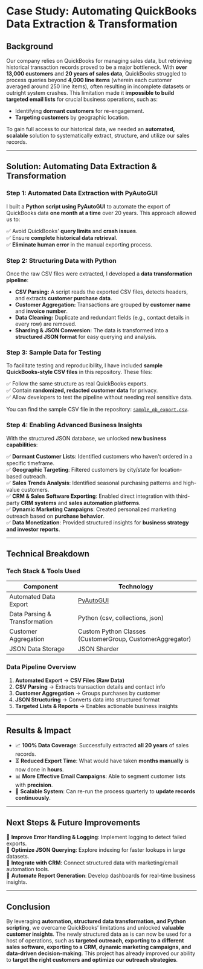 # Case Study: Automating QuickBooks Data Extraction & Transformation

## Background
Our company relies on QuickBooks for managing sales data, but retrieving historical transaction records proved to be a major bottleneck. With **over 13,000 customers** and **20 years of sales data**, QuickBooks struggled to process queries beyond **4,000 line items** (wherein each customer averaged around 250 line items), often resulting in incomplete datasets or outright system crashes. This limitation made it **impossible to build targeted email lists** for crucial business operations, such as:
- Identifying **dormant customers** for re-engagement.
- **Targeting customers** by geographic location.

To gain full access to our historical data, we needed an **automated, scalable** solution to systematically extract, structure, and utilize our sales records.

---

## Solution: Automating Data Extraction & Transformation
### Step 1: Automated Data Extraction with PyAutoGUI
I built a **Python script using PyAutoGUI** to automate the export of QuickBooks data **one month at a time** over 20 years. This approach allowed us to:

✅ Avoid QuickBooks' **query limits** and **crash issues**.  
✅ Ensure **complete historical data retrieval**.  
✅ **Eliminate human error** in the manual exporting process.  

### Step 2: Structuring Data with Python
Once the raw CSV files were extracted, I developed a **data transformation pipeline**:
- **CSV Parsing:** A script reads the exported CSV files, detects headers, and extracts **customer purchase data**.
- **Customer Aggregation:** Transactions are grouped by **customer name** and **invoice number**.
- **Data Cleaning:** Duplicate and redundant fields (e.g., contact details in every row) are removed.
- **Sharding & JSON Conversion:** The data is transformed into a **structured JSON format** for easy querying and analysis.

### Step 3: Sample Data for Testing
To facilitate testing and reproducibility, I have included **sample QuickBooks-style CSV files** in this repository. These files:

✅ Follow the same structure as real QuickBooks exports.  
✅ Contain **randomized, redacted customer data** for privacy.  
✅ Allow developers to test the pipeline without needing real sensitive data.  

You can find the sample CSV file in the repository: [`sample_qb_export.csv`](sample_qb_export.csv).

### Step 4: Enabling Advanced Business Insights
With the structured JSON database, we unlocked **new business capabilities**:

✅ **Dormant Customer Lists**: Identified customers who haven't ordered in a specific timeframe.  
✅ **Geographic Targeting**: Filtered customers by city/state for location-based outreach.  
✅ **Sales Trends Analysis**: Identified seasonal purchasing patterns and high-value customers.  
✅ **CRM & Sales Software Exporting**: Enabled direct integration with third-party **CRM systems** and **sales automation platforms**.  
✅ **Dynamic Marketing Campaigns**: Created personalized marketing outreach based on **purchase behavior**.  
✅ **Data Monetization**: Provided structured insights for **business strategy and investor reports**.  

---

## Technical Breakdown
### Tech Stack & Tools Used
| Component | Technology |
|-----------|-------------|
| Automated Data Export | [PyAutoGUI](https://pyautogui.readthedocs.io/en/latest/) |
| Data Parsing & Transformation | Python (csv, collections, json) |
| Customer Aggregation | Custom Python Classes (CustomerGroup, CustomerAggregator) |
| JSON Data Storage | JSON Sharder |

### Data Pipeline Overview
1. **Automated Export** → **CSV Files (Raw Data)**  
2. **CSV Parsing** → Extracts transaction details and contact info  
3. **Customer Aggregation** → Groups purchases by customer  
4. **JSON Structuring** → Converts data into structured format  
5. **Targeted Lists & Reports** → Enables actionable business insights  

---

## Results & Impact
- 📈 **100% Data Coverage**: Successfully extracted **all 20 years** of sales records.
- ⏳ **Reduced Export Time**: What would have taken **months manually** is now done in **hours**.
- 📊 **More Effective Email Campaigns**: Able to segment customer lists with **precision**.
- 🔄 **Scalable System**: Can re-run the process quarterly to **update records continuously**.

---

## Next Steps & Future Improvements
🔹 **Improve Error Handling & Logging**: Implement logging to detect failed exports.  
🔹 **Optimize JSON Querying**: Explore indexing for faster lookups in large datasets.  
🔹 **Integrate with CRM**: Connect structured data with marketing/email automation tools.  
🔹 **Automate Report Generation**: Develop dashboards for real-time business insights.  

---

## Conclusion
By leveraging **automation, structured data transformation, and Python scripting**, we overcame QuickBooks’ limitations and unlocked **valuable customer insights**. The newly structured data as is can now be used for a host of operations, such as **targeted outreach, exporting to a different sales software, exporting to a CRM, dynamic marketing campaigns, and data-driven decision-making**. This project has already improved our ability to **target the right customers and optimize our outreach strategies**.
